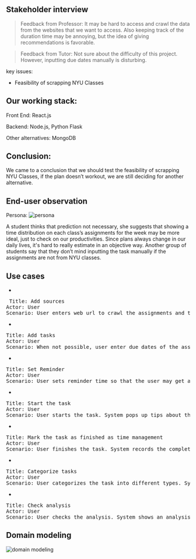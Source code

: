## Stakeholder interview

> Feedback from Professor: It may be hard to access and crawl the data from the websites that we want to access. Also keeping track of the duration time may be annoying, but the idea of giving recommendations is favorable. 

> Feedback from Tutor: Not sure about the difficulty of this project. However, inputting due dates manually is disturbing.

key issues:
* Feasibility of scrapping NYU Classes

## Our working stack:
<p>Front End: React.js</p>
<p>Backend: Node.js, Python Flask</p>
<p>Other alternatives: MongoDB </p>

## Conclusion:
<p>We came to a conclusion that we should test the feasibility of scrapping NYU Classes, if the plan doesn’t workout, we are still deciding for another alternative. </p>


## End-user observation

Persona:
![persona](documentation/persona.png)

A student thinks that prediction not necessary, she suggests that showing a time distribution on each class’s assignments for the week may be more ideal, just to check on our productivities. Since plans always change in our daily lives, it's hard to really estimate in an objective way. Another group of students say that they don’t mind inputting the task manually if the assignments are not from NYU classes.

## Use cases

* 
<pre> Title: Add sources  
Actor: User  
Scenario: User enters web url to crawl the assignments and their corresponding due dates. Users enter username and password for the websites. User enters keywords that identify that assignments and due dates. 
</pre>

* 
<pre>Title: Add tasks  
Actor: User  
Scenario: When not possible, user enter due dates of the assignments manually. System provides prediction about the estimated time for the task. User chooses to adopt the estimated time provided or set a new one. 
</pre>

* 
<pre>Title: Set Reminder  
Actor: User  
Scenario: User sets reminder time so that the user may get a heads up for what is to expect before the due week/date and may work on the task if the user has time. 
</pre>

* 
<pre>
Title: Start the task  
Actor: User  
Scenario: User starts the task. System pops up tips about the task basing on the user’s past behaviour of similar tasks. System begins to record the duration of the task. </pre>

* 
<pre>
Title: Mark the task as finished as time management  
Actor: User  
Scenario: User finishes the task. System records the complete time as data and predict the estimated time for similar tasks in the future. 
</pre>

* 
<pre>
Title: Categorize tasks  
Actor: User  
Scenario: User categorizes the task into different types. System can display tasks in categories. 
</pre>

* 
<pre>
Title: Check analysis  
Actor: User  
Scenario: User checks the analysis. System shows an analysis of different types of tasks so far in visualization. 
</pre>

## Domain modeling
![domain modeling](documentation/domain_modeling.png)
